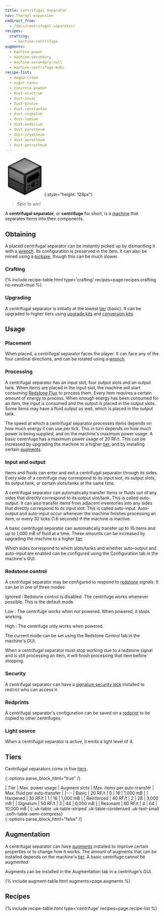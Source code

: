 ```yaml
---
title: Centrifugal Separator
nav: thermal-expansion
redirect_from:
  - /docs/centrifugal-separator/
recipes:
  crafting:
    - machine-centrifuge
augments:
  - machine-power
  - machine-secondary
  - machine-secondary-null
  - machine-centrifuge-mobs
recipe-list:
  - magma-cream
  - sugar-canes
  - concrete-powder
  - dust-electrum
  - dust-invar
  - dust-bronze
  - dust-constantan
  - dust-signalum
  - dust-lumium
  - dust-enderium
  - dust-pyrotheum
  - dust-cryotheum
  - dust-aerotheum
  - dust-petrotheum
---
```


![Centrifugal separator](/assets/images/thermal-expansion/centrifugal-separator.png){:style="height: 128px"}

> Spin to win!


A **centrifugal separator**, or **centrifuge** for short, is a
[machine](/docs/thermal-expansion/machines/) that separates items into their components.


Obtaining
---------

A placed centrifugal separator can be instantly picked up by dismantling it with
a [wrench](/docs/wrenches/). Its configuration is preserved in the item. It can
also be mined using a [pickaxe](https://minecraft.gamepedia.com/Pickaxe), though
this can be much slower.

### Crafting
{% include recipe-table.html type='crafting' recipes=page.recipes.crafting no-result=true %}

### Upgrading
A centrifugal separator is initially at the lowest [tier](#tiers) (basic). It
can be upgraded to higher tiers using [upgrade kits](/docs/thermal-foundation/upgrade-kits/) and
[conversion kits](/docs/thermal-foundation/conversion-kits/).


Usage
-----

### Placement
When placed, a centrifugal separator faces the player. It can face any of the
four cardinal directions, and can be rotated using a [wrench](/docs/wrenches/).

### Processing
A centrifugal separator has an input slot, four output slots and an output tank.
When items are placed in the input slot, the machine will start consuming
[Redstone Flux](/docs/redstone-flux/) to process them. Every item requires a
certain amount of energy to process. When enough energy has been consumed for an
item, the input is consumed and the output is placed in the output slots. Some
items may have a fluid output as well, which is placed in the output tank.

The speed at which a centrifugal separator processes items depends on how much
energy it can use per tick. This in turn depends on how much power is being
supplied, and on the machine's maximum power usage. A basic centrifuge has a
maximum power usage of 20 RF/t. This can be increased by upgrading the machine
to a higher [tier](#tiers), and by installing certain [augments](#augmentation).

### Input and output
Items and fluids can enter and exit a centrifugal separator through its sides.
Every side of a centrifuge may correspond to its input slot, its output slots,
its output tank, or certain slots/tanks at the same time.

A centrifugal separator can automatically transfer items or fluids out of any
sides that directly correspond to its output slot/tank. This is called
auto-output. It can also transfer items from adjacent inventories into any sides
that directly correspond to its input slot. This is called auto-input.
Auto-output and auto-input occur whenever the machine finishes processing an
item, or every 32 ticks (1.6 seconds) if the machine is inactive.

A basic centrifugal separator can automatically transfer up to 16 items and up
to 1,000 mB of fluid at a time. These amounts can be increased by upgrading the
machine to a higher [tier](#tiers).

Which sides correspond to which slots/tanks and whether auto-output and
auto-input are enabled can be configured using the Configuration tab in the
machine's GUI.

### Redstone control
A centrifugal separator may be configured to respond to
[redstone](https://minecraft.gamepedia.com/Redstone) signals. It can be in one
of three modes:

Ignored
: Redstone control is disabled. The centrifuge works whenever possible. This is
the default mode.

Low
: The centrifuge works when *not* powered. When powered, it stops working.

High
: The centrifuge only works when powered.

The current mode can be set using the Redstone Control tab in the machine's GUI.

When a centrifugal separator must stop working due to a redstone signal and is
still processing an item, it will finish processing that item before stopping.

### Security
A centrifugal separator can have a [signalum security
lock](/docs/thermal-foundation/signalum-security-lock/) installed to restrict who can access it.

### Redprints
A centrifugal separator's configuration can be saved on a
[redprint](/docs/thermal-foundation/redprint/) to be copied to other centrifuges.

### Light source
When a centrifugal separator is active, it emits a light level of 4.


Tiers
-----

Centrifugal separators come in five [tiers](/docs/thermal-foundation/tiers/).

{::options parse_block_html="true" /}
<div class="uk-overflow-container">
| Tier | Max. power usage | Augment slots | Max. items per auto-transfer | Max. fluid per auto-transfer |
|---
| Basic | 20 RF/t | 0 | 16 | 1,000 mB |
| Hardened | 30 RF/t | 1 | 16 | 1,000 mB |
| Reinforced | 40 RF/t | 2 | 28 | 3,000 mB |
| Signalum | 50 RF/t | 3 | 44 | 6,000 mB |
| Resonant | 60 RF/t | 4 | 64 | 10,000 mB |
{:.uk-table .uk-table-striped .uk-table-condensed .uk-text-small .cofh-table-semi-compress}
</div>
{::options parse_block_html="false" /}


Augmentation
------------

A centrifugal separator can have [augments](/docs/thermal-expansion/augments/) installed to
improve certain properties or to change how it works. The amount of augments
that can be installed depends on the machine's [tier](#tiers). A basic
centrifuge cannot be augmented.

Augments can be installed in the Augmentation tab in a centrifuge's GUI.

{% include augment-table.html augments=page.augments %}


Recipes
-------

{% include recipe-table.html type='centrifuge' recipes=page.recipe-list %}
